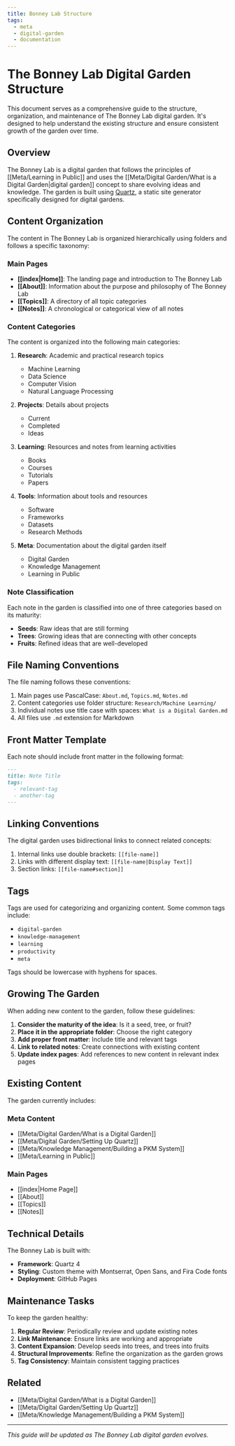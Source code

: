 ```yaml
---
title: Bonney Lab Structure
tags:
  - meta
  - digital-garden
  - documentation
---
```


# The Bonney Lab Digital Garden Structure

This document serves as a comprehensive guide to the structure, organization, and maintenance of The Bonney Lab digital garden. It's designed to help understand the existing structure and ensure consistent growth of the garden over time.

## Overview

The Bonney Lab is a digital garden that follows the principles of [[Meta/Learning in Public]] and uses the [[Meta/Digital Garden/What is a Digital Garden|digital garden]] concept to share evolving ideas and knowledge. The garden is built using [Quartz](https://quartz.jzhao.xyz/), a static site generator specifically designed for digital gardens.

## Content Organization

The content in The Bonney Lab is organized hierarchically using folders and follows a specific taxonomy:

### Main Pages

- **[[index|Home]]**: The landing page and introduction to The Bonney Lab
- **[[About]]**: Information about the purpose and philosophy of The Bonney Lab
- **[[Topics]]**: A directory of all topic categories
- **[[Notes]]**: A chronological or categorical view of all notes

### Content Categories

The content is organized into the following main categories:

1. **Research**: Academic and practical research topics
   - Machine Learning
   - Data Science
   - Computer Vision
   - Natural Language Processing

2. **Projects**: Details about projects
   - Current
   - Completed
   - Ideas

3. **Learning**: Resources and notes from learning activities
   - Books
   - Courses
   - Tutorials
   - Papers

4. **Tools**: Information about tools and resources
   - Software
   - Frameworks
   - Datasets
   - Research Methods

5. **Meta**: Documentation about the digital garden itself
   - Digital Garden
   - Knowledge Management
   - Learning in Public

### Note Classification

Each note in the garden is classified into one of three categories based on its maturity:

- **Seeds**: Raw ideas that are still forming
- **Trees**: Growing ideas that are connecting with other concepts
- **Fruits**: Refined ideas that are well-developed

## File Naming Conventions

The file naming follows these conventions:

1. Main pages use PascalCase: `About.md`, `Topics.md`, `Notes.md`
2. Content categories use folder structure: `Research/Machine Learning/`
3. Individual notes use title case with spaces: `What is a Digital Garden.md`
4. All files use `.md` extension for Markdown

## Front Matter Template

Each note should include front matter in the following format:

```markdown
---
title: Note Title
tags:
  - relevant-tag
  - another-tag
---
```

## Linking Conventions

The digital garden uses bidirectional links to connect related concepts:

1. Internal links use double brackets: `[[file-name]]`
2. Links with different display text: `[[file-name|Display Text]]`
3. Section links: `[[file-name#section]]`

## Tags

Tags are used for categorizing and organizing content. Some common tags include:

- `digital-garden`
- `knowledge-management`
- `learning`
- `productivity`
- `meta`

Tags should be lowercase with hyphens for spaces.

## Growing The Garden

When adding new content to the garden, follow these guidelines:

1. **Consider the maturity of the idea**: Is it a seed, tree, or fruit?
2. **Place it in the appropriate folder**: Choose the right category
3. **Add proper front matter**: Include title and relevant tags
4. **Link to related notes**: Create connections with existing content
5. **Update index pages**: Add references to new content in relevant index pages

## Existing Content

The garden currently includes:

### Meta Content
- [[Meta/Digital Garden/What is a Digital Garden]]
- [[Meta/Digital Garden/Setting Up Quartz]]
- [[Meta/Knowledge Management/Building a PKM System]]
- [[Meta/Learning in Public]]

### Main Pages
- [[index|Home Page]]
- [[About]]
- [[Topics]]
- [[Notes]]

## Technical Details

The Bonney Lab is built with:

- **Framework**: Quartz 4
- **Styling**: Custom theme with Montserrat, Open Sans, and Fira Code fonts
- **Deployment**: GitHub Pages

## Maintenance Tasks

To keep the garden healthy:

1. **Regular Review**: Periodically review and update existing notes
2. **Link Maintenance**: Ensure links are working and appropriate
3. **Content Expansion**: Develop seeds into trees, and trees into fruits
4. **Structural Improvements**: Refine the organization as the garden grows
5. **Tag Consistency**: Maintain consistent tagging practices

## Related

- [[Meta/Digital Garden/What is a Digital Garden]]
- [[Meta/Digital Garden/Setting Up Quartz]]
- [[Meta/Knowledge Management/Building a PKM System]]

---

*This guide will be updated as The Bonney Lab digital garden evolves.* 